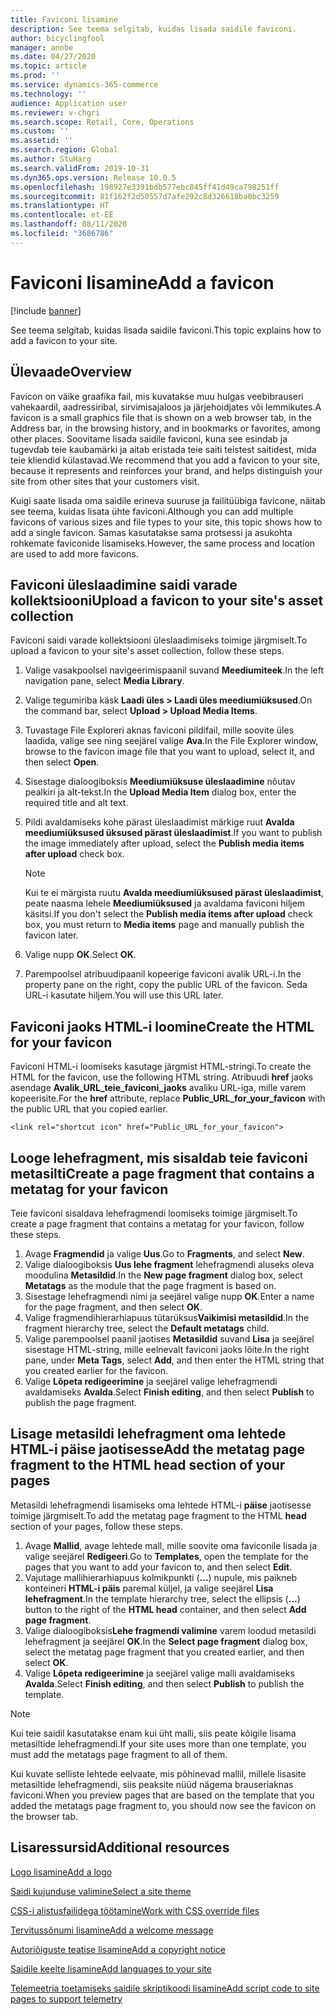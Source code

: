 ```yaml
---
title: Faviconi lisamine
description: See teema selgitab, kuidas lisada saidile faviconi.
author: bicyclingfool
manager: annbe
ms.date: 04/27/2020
ms.topic: article
ms.prod: ''
ms.service: dynamics-365-commerce
ms.technology: ''
audience: Application user
ms.reviewer: v-chgri
ms.search.scope: Retail, Core, Operations
ms.custom: ''
ms.assetid: ''
ms.search.region: Global
ms.author: StuHarg
ms.search.validFrom: 2019-10-31
ms.dyn365.ops.version: Release 10.0.5
ms.openlocfilehash: 198927e3391bdb577ebc845ff41d49ca798251ff
ms.sourcegitcommit: 81f162f2d50557d7afe292c8d326618ba0bc3259
ms.translationtype: HT
ms.contentlocale: et-EE
ms.lasthandoff: 08/11/2020
ms.locfileid: "3686786"
---
```

# <a name="add-a-favicon"></a><span data-ttu-id="17665-103">Faviconi lisamine</span><span class="sxs-lookup"><span data-stu-id="17665-103">Add a favicon</span></span>

[!include [banner](includes/banner.md)]

<span data-ttu-id="17665-104">See teema selgitab, kuidas lisada saidile faviconi.</span><span class="sxs-lookup"><span data-stu-id="17665-104">This topic explains how to add a favicon to your site.</span></span>

## <a name="overview"></a><span data-ttu-id="17665-105">Ülevaade</span><span class="sxs-lookup"><span data-stu-id="17665-105">Overview</span></span>

<span data-ttu-id="17665-106">Favicon on väike graafika fail, mis kuvatakse muu hulgas veebibrauseri vahekaardil, aadressiribal, sirvimisajaloos ja järjehoidjates või lemmikutes.</span><span class="sxs-lookup"><span data-stu-id="17665-106">A favicon is a small graphics file that is shown on a web browser tab, in the Address bar, in the browsing history, and in bookmarks or favorites, among other places.</span></span> <span data-ttu-id="17665-107">Soovitame lisada saidile faviconi, kuna see esindab ja tugevdab teie kaubamärki ja aitab eristada teie saiti teistest saitidest, mida teie kliendid külastavad.</span><span class="sxs-lookup"><span data-stu-id="17665-107">We recommend that you add a favicon to your site, because it represents and reinforces your brand, and helps distinguish your site from other sites that your customers visit.</span></span>

<span data-ttu-id="17665-108">Kuigi saate lisada oma saidile erineva suuruse ja failitüübiga favicone, näitab see teema, kuidas lisata ühte faviconi.</span><span class="sxs-lookup"><span data-stu-id="17665-108">Although you can add multiple favicons of various sizes and file types to your site, this topic shows how to add a single favicon.</span></span> <span data-ttu-id="17665-109">Samas kasutatakse sama protsessi ja asukohta rohkemate faviconide lisamiseks.</span><span class="sxs-lookup"><span data-stu-id="17665-109">However, the same process and location are used to add more favicons.</span></span>

## <a name="upload-a-favicon-to-your-sites-asset-collection"></a><span data-ttu-id="17665-110">Faviconi üleslaadimine saidi varade kollektsiooni</span><span class="sxs-lookup"><span data-stu-id="17665-110">Upload a favicon to your site's asset collection</span></span>

<span data-ttu-id="17665-111">Faviconi saidi varade kollektsiooni üleslaadimiseks toimige järgmiselt.</span><span class="sxs-lookup"><span data-stu-id="17665-111">To upload a favicon to your site's asset collection, follow these steps.</span></span>

1. <span data-ttu-id="17665-112">Valige vasakpoolsel navigeerimispaanil suvand **Meediumiteek**.</span><span class="sxs-lookup"><span data-stu-id="17665-112">In the left navigation pane, select **Media Library**.</span></span>
1. <span data-ttu-id="17665-113">Valige tegumiriba käsk **Laadi üles \> Laadi üles meediumiüksused**.</span><span class="sxs-lookup"><span data-stu-id="17665-113">On the command bar, select **Upload \> Upload Media Items**.</span></span>
1. <span data-ttu-id="17665-114">Tuvastage File Exploreri aknas faviconi pildifail, mille soovite üles laadida, valige see ning seejärel valige **Ava**.</span><span class="sxs-lookup"><span data-stu-id="17665-114">In the File Explorer window, browse to the favicon image file that you want to upload, select it, and then select **Open**.</span></span>
1. <span data-ttu-id="17665-115">Sisestage dialoogiboksis **Meediumiüksuse üleslaadimine** nõutav pealkiri ja alt-tekst.</span><span class="sxs-lookup"><span data-stu-id="17665-115">In the **Upload Media Item** dialog box, enter the required title and alt text.</span></span>
1. <span data-ttu-id="17665-116">Pildi avaldamiseks kohe pärast üleslaadimist märkige ruut **Avalda meediumiüksused üksused pärast üleslaadimist**.</span><span class="sxs-lookup"><span data-stu-id="17665-116">If you want to publish the image immediately after upload, select the **Publish media items after upload** check box.</span></span>

    > [!NOTE]
    > <span data-ttu-id="17665-117">Kui te ei märgista ruutu **Avalda meediumiüksused pärast üleslaadimist**, peate naasma lehele **Meediumiüksused** ja avaldama faviconi hiljem käsitsi.</span><span class="sxs-lookup"><span data-stu-id="17665-117">If you don't select the **Publish media items after upload** check box, you must return to **Media items** page and manually publish the favicon later.</span></span>

1. <span data-ttu-id="17665-118">Valige nupp **OK**.</span><span class="sxs-lookup"><span data-stu-id="17665-118">Select **OK**.</span></span>
1. <span data-ttu-id="17665-119">Parempoolsel atribuudipaanil kopeerige faviconi avalik URL-i.</span><span class="sxs-lookup"><span data-stu-id="17665-119">In the property pane on the right, copy the public URL of the favicon.</span></span> <span data-ttu-id="17665-120">Seda URL-i kasutate hiljem.</span><span class="sxs-lookup"><span data-stu-id="17665-120">You will use this URL later.</span></span>

## <a name="create-the-html-for-your-favicon"></a><span data-ttu-id="17665-121">Faviconi jaoks HTML-i loomine</span><span class="sxs-lookup"><span data-stu-id="17665-121">Create the HTML for your favicon</span></span>

<span data-ttu-id="17665-122">Faviconi HTML-i loomiseks kasutage järgmist HTML-stringi.</span><span class="sxs-lookup"><span data-stu-id="17665-122">To create the HTML for the favicon, use the following HTML string.</span></span> <span data-ttu-id="17665-123">Atribuudi **href** jaoks asendage **Avalik\_URL\_teie\_faviconi\_jaoks** avaliku URL-iga, mille varem kopeerisite.</span><span class="sxs-lookup"><span data-stu-id="17665-123">For the **href** attribute, replace **Public\_URL\_for\_your\_favicon** with the public URL that you copied earlier.</span></span>

`<link rel="shortcut icon" href="Public_URL_for_your_favicon">`

## <a name="create-a-page-fragment-that-contains-a-metatag-for-your-favicon"></a><span data-ttu-id="17665-124">Looge lehefragment, mis sisaldab teie faviconi metasilti</span><span class="sxs-lookup"><span data-stu-id="17665-124">Create a page fragment that contains a metatag for your favicon</span></span>

<span data-ttu-id="17665-125">Teie faviconi sisaldava lehefragmendi loomiseks toimige järgmiselt.</span><span class="sxs-lookup"><span data-stu-id="17665-125">To create a page fragment that contains a metatag for your favicon, follow these steps.</span></span>

1. <span data-ttu-id="17665-126">Avage **Fragmendid** ja valige **Uus**.</span><span class="sxs-lookup"><span data-stu-id="17665-126">Go to **Fragments**, and select **New**.</span></span>
1. <span data-ttu-id="17665-127">Valige dialoogiboksis **Uus lehe fragment** lehefragmendi aluseks oleva moodulina **Metasildid**.</span><span class="sxs-lookup"><span data-stu-id="17665-127">In the **New page fragment** dialog box, select **Metatags** as the module that the page fragment is based on.</span></span>
1. <span data-ttu-id="17665-128">Sisestage lehefragmendi nimi ja seejärel valige nupp **OK**.</span><span class="sxs-lookup"><span data-stu-id="17665-128">Enter a name for the page fragment, and then select **OK**.</span></span>
1. <span data-ttu-id="17665-129">Valige fragmendihierarhiapuus tütarüksus**Vaikimisi metasildid**.</span><span class="sxs-lookup"><span data-stu-id="17665-129">In the fragment hierarchy tree, select the **Default metatags** child.</span></span>
1. <span data-ttu-id="17665-130">Valige parempoolsel paanil jaotises **Metasildid** suvand **Lisa** ja seejärel sisestage HTML-string, mille eelnevalt faviconi jaoks lõite.</span><span class="sxs-lookup"><span data-stu-id="17665-130">In the right pane, under **Meta Tags**, select **Add**, and then enter the HTML string that you created earlier for the favicon.</span></span> 
1. <span data-ttu-id="17665-131">Valige **Lõpeta redigeerimine** ja seejärel valige lehefragmendi avaldamiseks **Avalda**.</span><span class="sxs-lookup"><span data-stu-id="17665-131">Select **Finish editing**, and then select **Publish** to publish the page fragment.</span></span>

## <a name="add-the-metatag-page-fragment-to-the-html-head-section-of-your-pages"></a><span data-ttu-id="17665-132">Lisage metasildi lehefragment oma lehtede HTML-i päise jaotisesse</span><span class="sxs-lookup"><span data-stu-id="17665-132">Add the metatag page fragment to the HTML head section of your pages</span></span>

<span data-ttu-id="17665-133">Metasildi lehefragmendi lisamiseks oma lehtede HTML-i **päise** jaotisesse toimige järgmiselt.</span><span class="sxs-lookup"><span data-stu-id="17665-133">To add the metatag page fragment to the HTML **head** section of your pages, follow these steps.</span></span>

1. <span data-ttu-id="17665-134">Avage **Mallid**, avage lehtede mall, mille soovite oma faviconile lisada ja valige seejärel **Redigeeri**.</span><span class="sxs-lookup"><span data-stu-id="17665-134">Go to **Templates**, open the template for the pages that you want to add your favicon to, and then select **Edit**.</span></span>
1. <span data-ttu-id="17665-135">Vajutage mallihierarhiapuus kolmikpunkti (**...**) nupule, mis paikneb konteineri **HTML-i päis** paremal küljel, ja valige seejärel **Lisa lehefragment**.</span><span class="sxs-lookup"><span data-stu-id="17665-135">In the template hierarchy tree, select the ellipsis (**...**) button to the right of the **HTML head** container, and then select **Add page fragment**.</span></span>
1. <span data-ttu-id="17665-136">Valige dialoogiboksis**Lehe fragmendi valimine** varem loodud metasildi lehefragment ja seejärel **OK**.</span><span class="sxs-lookup"><span data-stu-id="17665-136">In the **Select page fragment** dialog box, select the metatag page fragment that you created earlier, and then select **OK**.</span></span>
1. <span data-ttu-id="17665-137">Valige **Lõpeta redigeerimine** ja seejärel valige malli avaldamiseks **Avalda**.</span><span class="sxs-lookup"><span data-stu-id="17665-137">Select **Finish editing**, and then select **Publish** to publish the template.</span></span>

> [!NOTE]
> <span data-ttu-id="17665-138">Kui teie saidil kasutatakse enam kui üht malli, siis peate kõigile lisama metasiltide lehefragmendi.</span><span class="sxs-lookup"><span data-stu-id="17665-138">If your site uses more than one template, you must add the metatags page fragment to all of them.</span></span>

<span data-ttu-id="17665-139">Kui kuvate selliste lehtede eelvaate, mis põhinevad mallil, millele lisasite metasiltide lehefragmendi, siis peaksite nüüd nägema brauseriaknas faviconi.</span><span class="sxs-lookup"><span data-stu-id="17665-139">When you preview pages that are based on the template that you added the metatags page fragment to, you should now see the favicon on the browser tab.</span></span>

## <a name="additional-resources"></a><span data-ttu-id="17665-140">Lisaressursid</span><span class="sxs-lookup"><span data-stu-id="17665-140">Additional resources</span></span>

[<span data-ttu-id="17665-141">Logo lisamine</span><span class="sxs-lookup"><span data-stu-id="17665-141">Add a logo</span></span>](add-logo.md)

[<span data-ttu-id="17665-142">Saidi kujunduse valimine</span><span class="sxs-lookup"><span data-stu-id="17665-142">Select a site theme</span></span>](select-site-theme.md)

[<span data-ttu-id="17665-143">CSS-i alistusfailidega töötamine</span><span class="sxs-lookup"><span data-stu-id="17665-143">Work with CSS override files</span></span>](css-override-files.md)

[<span data-ttu-id="17665-144">Tervitussõnumi lisamine</span><span class="sxs-lookup"><span data-stu-id="17665-144">Add a welcome message</span></span>](add-welcome-message.md)

[<span data-ttu-id="17665-145">Autoriõiguste teatise lisamine</span><span class="sxs-lookup"><span data-stu-id="17665-145">Add a copyright notice</span></span>](add-copyright-notice.md)

[<span data-ttu-id="17665-146">Saidile keelte lisamine</span><span class="sxs-lookup"><span data-stu-id="17665-146">Add languages to your site</span></span>](add-languages-to-site.md)

[<span data-ttu-id="17665-147">Telemeetria toetamiseks saidile skriptikoodi lisamine</span><span class="sxs-lookup"><span data-stu-id="17665-147">Add script code to site pages to support telemetry</span></span>](add-telemetry.md)

